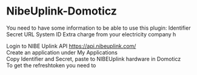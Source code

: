 # NibeUplink-Domoticz
You need to have some information to be able to use this plugin:
Identifier
Secret
URL
System ID
Extra charge from your electricity company
h

Login to NIBE Uplink API https://api.nibeuplink.com/  
Create an application under My Applications  
Copy Identifier and Secret, paste to NIBEUplink hardware in Domoticz  
To get the refreshtoken you need to  
